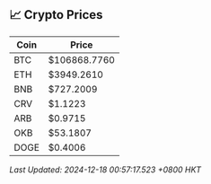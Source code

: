 ## 📈 Crypto Prices

| Coin | Price |
| ---- | ----- |
| BTC | $106868.7760 |
| ETH | $3949.2610 |
| BNB | $727.2009 |
| CRV | $1.1223 |
| ARB | $0.9715 |
| OKB | $53.1807 |
| DOGE | $0.4006 |

_Last Updated: 2024-12-18 00:57:17.523 +0800 HKT_